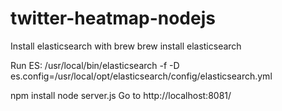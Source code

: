 # twitter-heatmap-nodejs

Install elasticsearch with brew
brew install elasticsearch

Run ES:
/usr/local/bin/elasticsearch -f -D es.config=/usr/local/opt/elasticsearch/config/elasticsearch.yml

npm install 
node server.js
Go to http://localhost:8081/
